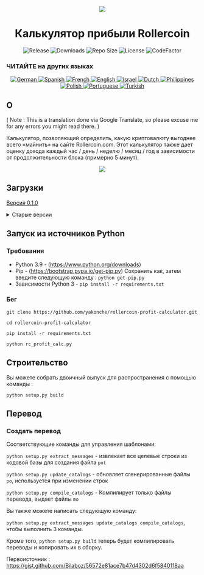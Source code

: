 <p align="center"><img src="https://i.imgur.com/UnThSPW.png"/></p>

<h1 align="center">Калькулятор прибыли Rollercoin</h1>

<p align="center">
  <img alt="Release" src="https://img.shields.io/github/v/release/yakonche/rollercoin-profit-calculator?style=flat-square&color=00b16a">
  <img alt="Downloads" src="https://img.shields.io/github/downloads/yakonche/rollercoin-profit-calculator/total?style=flat-square&color=0055A4">
  <img alt="Repo Size" src="https://img.shields.io/github/repo-size/yakonche/rollercoin-profit-calculator?style=flat-square&color=FFFFFF">
  <img alt="License" src="https://img.shields.io/github/license/yakonche/rollercoin-profit-calculator?style=flat-square&color=EF4135">
  <img alt="CodeFactor" src="https://www.codefactor.io/repository/github/yakonche/rollercoin-profit-calculator/badge?style=flat-square"/>
</p>

### ЧИТАЙТЕ на других языках

<p align="center">
  <a href="https://github.com/Yakonche/rollercoin-profit-calculator/blob/master/readmes/README-DE.md">
    <img alt="German" src="https://user-images.githubusercontent.com/60564904/111507817-56978680-874b-11eb-8fb2-c66eca9683ec.png">
  </a>
  <a href="https://github.com/Yakonche/rollercoin-profit-calculator/blob/master/readmes/README-ES.md">
    <img alt="Spanish" src="https://user-images.githubusercontent.com/60564904/111508987-90b55800-874c-11eb-92ec-1d9fcbaf61b6.png">
  </a>
  <a href="https://github.com/Yakonche/rollercoin-profit-calculator/blob/master/readmes/README-FR.md">
    <img alt="French" src="https://user-images.githubusercontent.com/60564904/111509055-9f9c0a80-874c-11eb-851d-f82deebaa5c7.png">
  </a>
  <a href="https://github.com/Yakonche/rollercoin-profit-calculator/blob/master/README.md">
    <img alt="English" src="https://user-images.githubusercontent.com/60564904/111509126-b3477100-874c-11eb-9d87-0f484dfa3ff6.png">
  </a>
  <a href="https://github.com/Yakonche/rollercoin-profit-calculator/blob/master/readmes/README-IL.md">
    <img alt="Israel" src="https://user-images.githubusercontent.com/60564904/111509190-c4907d80-874c-11eb-85fd-9b3fe8e8632a.png">
  </a>
  <a href="https://github.com/Yakonche/rollercoin-profit-calculator/blob/master/readmes/README-NL.md">
    <img alt="Dutch" src="https://user-images.githubusercontent.com/60564904/111509270-da05a780-874c-11eb-9b81-38ec888946dc.png">
  </a>
  <a href="https://github.com/Yakonche/rollercoin-profit-calculator/blob/master/readmes/README-PH.md">
    <img alt="Philippines" src="https://user-images.githubusercontent.com/60564904/111509315-e427a600-874c-11eb-8e73-88d67a15c139.png">
  </a>
  <a href="https://github.com/Yakonche/rollercoin-profit-calculator/blob/master/readmes/README-PL.md">
    <img alt="Polish" src="https://user-images.githubusercontent.com/60564904/111509351-ee49a480-874c-11eb-9205-04cc7ed5eaaf.png">
  </a>
  <a href="https://github.com/Yakonche/rollercoin-profit-calculator/blob/master/readmes/README-PT.md">
    <img alt="Portuguese" src="https://user-images.githubusercontent.com/60564904/111509380-f73a7600-874c-11eb-8a88-6663d90e0f7f.png">
  </a>
  <a href="https://github.com/Yakonche/rollercoin-profit-calculator/blob/master/readmes/README-TR.md">
    <img alt="Turkish" src="https://user-images.githubusercontent.com/60564904/111509458-0ae5dc80-874d-11eb-81ae-3a4775e11df5.png">
  </a>
</p>

О
-

( Note : This is a translation done via Google Translate, so please excuse me for any errors you might read there. )

Калькулятор, позволяющий определить, какую криптовалюту выгоднее всего «майнить» на сайте Rollercoin.com.
Этот калькулятор также дает оценку дохода каждый час / день / неделю / месяц / год в зависимости от продолжительности блока (примерно 5 минут).

<p align="center"><img src="https://user-images.githubusercontent.com/60564904/111250612-ec2cfc00-860d-11eb-98f3-bc8beb837055.png"/></p>

Загрузки
--------

[Версия 0.1.0](https://github.com/Yakonche/rollercoin-profit-calculator/releases/tag/0.1.0)

<details>
<summary>Старые версии</summary>
* [Версия 0.0.5](https://github.com/Yakonche/rollercoin-profit-calculator/releases/tag/0.0.5)
</details>

Запуск из источников Python
---------------------------

### Требования

* Python 3.9 - (https://www.python.org/downloads)
* Pip - (https://bootstrap.pypa.io/get-pip.py) Сохранить как, затем введите следующую команду : `python get-pip.py`
* Зависимости Python 3 - `pip install -r requirements.txt`

### Бег

`git clone https://github.com/yakonche/rollercoin-profit-calculator.git`

`cd rollercoin-profit-calculator`

`pip install -r requirements.txt`

`python rc_profit_calc.py`

Строительство
-------------

Вы можете собрать двоичный выпуск для распространения с помощью команды :

`python setup.py build`

Перевод
-------

### Создать перевод

Соответствующие команды для управления шаблонами:

`python setup.py extract_messages` - извлекает все целевые строки из кодовой базы для создания файла `pot`

`python setup.py update_catalogs` - обновляет сгенерированные файлы `po`, используется при изменении строк

`python setup.py compile_catalogs` - Компилирует только файлы перевода, выдает файлы `mo`

Вы также можете написать следующую команду:

`python setup.py extract_messages update_catalogs compile_catalogs`, чтобы выполнить 3 команды.

Кроме того, `python setup.py build` теперь будет компилировать переводы и копировать их в сборку.



Первоисточник : https://gist.github.com/Bilaboz/56572e81ace7b47d4302d6f5840118aa
